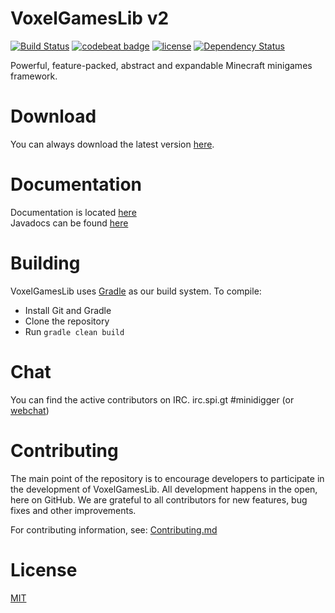# VoxelGamesLib v2

[![Build Status](https://travis-ci.org/VoxelGamesLib/VoxelGamesLibv2.svg?branch=master)](https://travis-ci.org/VoxelGamesLib/VoxelGamesLibv2)
[![codebeat badge](https://codebeat.co/badges/fca40169-ef87-4f2a-af71-5524970eb058)](https://codebeat.co/projects/github-com-voxelgameslib-voxelgameslibv2-master)
[![license](https://img.shields.io/github/license/VoxelGamesLib/VoxelGamesLibv2.svg)]()
[![Dependency Status](https://www.versioneye.com/user/projects/597703aa368b08006aa86090/badge.svg?style=flat)](https://www.versioneye.com/user/projects/597703aa368b08006aa86090)

Powerful, feature-packed, abstract and expandable Minecraft minigames framework.

# Download

You can always download the latest version [here](https://ci.indices.io/job/VoxelGamesLibv2/lastSuccessfulBuild/artifact/target/voxelgameslib-2.0-SNAPSHOT.jar).

# Documentation

Documentation is located [here](https://voxelgameslib.github.io/docs/)  
Javadocs can be found [here](https://ci.indices.io/job/VoxelGamesLibv2/javadoc/index.html)

# Building

VoxelGamesLib uses [Gradle](https://gradle.org/) as our build system. To compile:

* Install Git and Gradle
* Clone the repository
* Run `gradle clean build`

# Chat

You can find the active contributors on IRC. irc.spi.gt #minidigger (or [webchat](http://irc.spi.gt/iris/?nick=&channels=minidigger))

# Contributing

The main point of the repository is to encourage developers to participate in the development of VoxelGamesLib. All development happens in the open, here on GitHub. We are grateful to all contributors for new features, bug fixes and other improvements.

For contributing information, see: [Contributing.md](CONTRIBUTING.md)

# License

[MIT](LICENSE)
